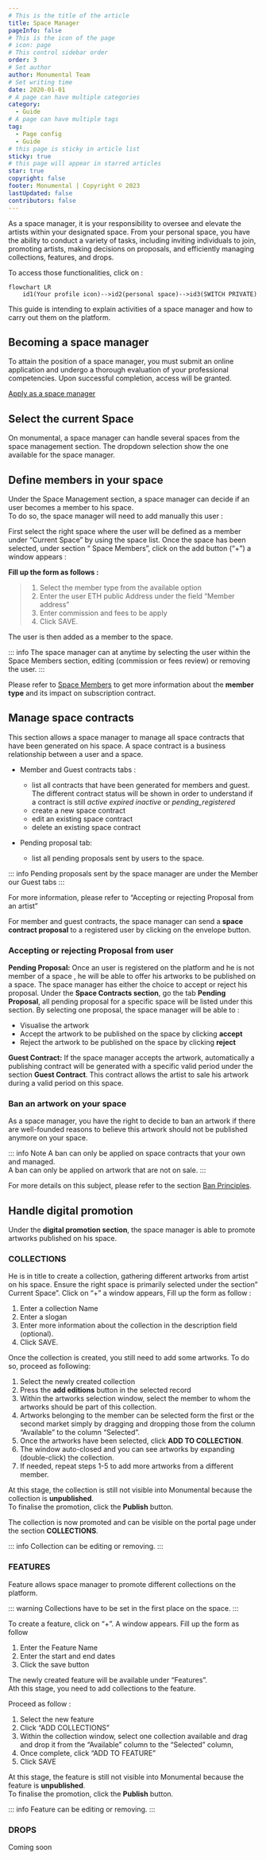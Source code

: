 ```yaml
---
# This is the title of the article
title: Space Manager
pageInfo: false
# This is the icon of the page
# icon: page
# This control sidebar order
order: 3
# Set author
author: Monumental Team     
# Set writing time
date: 2020-01-01
# A page can have multiple categories
category:
  - Guide
# A page can have multiple tags
tag:
  - Page config
  - Guide
# this page is sticky in article list
sticky: true
# this page will appear in starred articles
star: true
copyright: false
footer: Monumental | Copyright © 2023
lastUpdated: false
contributors: false
---
```

As a space manager, it is your responsibility to oversee and elevate the artists within your designated space. From your personal space, you have the ability to conduct a variety of tasks, including inviting individuals to join, promoting artists, making decisions on proposals, and efficiently managing collections, features, and drops.

To access those functionalities, click on :


```mermaid
flowchart LR
    id1(Your profile icon)-->id2(personal space)-->id3(SWITCH PRIVATE)
```

This guide is intending to explain activities of a space manager and how to carry out them on the platform.

## Becoming a space manager

To attain the position of a space manager, you must submit an online application and undergo a thorough evaluation of your professional competencies. Upon successful completion, access will be granted.

[Apply as a space manager](https://monumental.app/apply/manager)

## Select the current Space

On monumental, a space manager can handle several spaces from the space management section.
The dropdown selection show the one available for the space manager.

## Define members in your space

Under the Space Management section, a space manager can decide if an user becomes a member to his space. <br>
To do so, the space manager will need to add manually this user :

First select the right space where the user will be defined as a member under “Current Space” by using the space list.
Once the space has been selected, under section “ Space Members”, click on the add button (“+”) a window appears :

**Fill up the form as follows :**

> 1. Select the member type from the available option
> 2. Enter the user ETH public Address under the field “Member address”
> 3. Enter commission and fees to be apply
> 4. Click SAVE. 

The user is then added as a member to the space.

::: info
The space manager can at anytime by selecting the user within the Space Members section, editing (commission or fees review) or removing the user.
::: 


Please refer to [Space Members](/started/space.md#space-members) to get more information about the **member type** and its impact on subscription contract.


## Manage space contracts

This section allows a space manager to manage all space contracts that have been generated on his space.
A space contract is a business relationship between a user and a space.

- Member and Guest contracts tabs : 
    - list all contracts that have been generated for members and guest. 
      The different contract status will be shown in order to understand if a contract is still _active_  _expired_ _inactive_ or _pending_registered_
    - create a new space contract
    - edit an existing space contract
    - delete an existing space contract

- Pending proposal tab: 
    - list all pending proposals sent by users to the space.

::: info
Pending proposals sent by the space manager are under the Member our Guest tabs
:::
    
For more information, please refer to “Accepting or rejecting Proposal from an artist”

For member and guest contracts, the space manager can send a **space contract proposal** to a registered user by clicking on the envelope button.

### Accepting or rejecting Proposal from user

**Pending Proposal:**
Once an user is registered on the platform and he is not member of a space , he will be able to offer his artworks to be published on a space. The space manager has either the choice to accept or reject his proposal.
Under the **Space Contracts section**, go the tab **Pending Proposal**, all pending proposal for a specific space will be listed under this section.
By selecting one proposal, the space manager will be able to :
-	Visualise the artwork
-	Accept the artwork to be published on the space by clicking **accept**
-	Reject the artwork to be published on the space by clicking **reject**

**Guest Contract:**
If the space manager accepts the artwork, automatically a publishing contract will be generated with a specific valid period under the section **Guest Contract**. 
This contract allows the artist to sale his artwork during a valid period on this space.

### Ban an artwork on your space

As a space manager, you have the right to decide to ban an artwork if there are well-founded reasons to believe this artwork should not be published anymore on your space. 

::: info Note
A ban can only be applied on space contracts that your own and managed.<br>
A ban can only be applied on artwork that are not on sale.
:::

For more details on this subject, please refer to the section [Ban Principles](/guides/ban.md).


## Handle digital promotion
Under the **digital promotion section**, the space manager is able to promote artworks published on his space. 

### COLLECTIONS
He is in title to create a collection, gathering different artworks from artist on his space.
Ensure the right space is primarily selected under the section” Current Space”.
Click on “+” a window appears, 
Fill up the form as follow :
1. Enter a collection Name
2. Enter a slogan
3. Enter more information about the collection in the description field (optional).
4. Click SAVE. 

Once the collection is created, you still need to add some artworks. To do so, proceed as following:
 
1. Select the newly created collection 
2. Press the **add editions** button in the selected record
3. Within the artworks selection window, select the member to whom the artworks should be part of this collection. 
4. Artworks belonging to the member can be selected form the first or the second market simply by dragging and dropping those from the column “Available” to the column “Selected”. 
5. Once the artworks have been selected, click **ADD TO COLLECTION**.
6. The window auto-closed and you can see artworks by expanding (double-click) the collection.
6. If needed, repeat steps 1-5 to add more artworks from a different member.

At this stage, the collection is still not visible into Monumental because the collection is **unpublished**.<br>
To finalise the promotion, click the **Publish** button.

The collection is now promoted and can be visible on the portal page under the section **COLLECTIONS**.

::: info
Collection can be editing or removing.
:::

### FEATURES
Feature allows space manager to promote different collections on the platform.
 
::: warning
Collections have to be set in the first place on the space.
:::

To create a feature, click on “+”. A window appears.
Fill up the form as follow
1. Enter the Feature Name
2. Enter the start and end dates
3. Click the save button

The newly created feature will be available under “Features”.<br>
Ath this stage, you need to add collections to the feature.

Proceed as follow :
1. Select the new feature 
2. Click “ADD COLLECTIONS”
3. Within the collection window, select one collection available and drag and drop it from the “Available” column to the “Selected” column,
4. Once complete, click “ADD TO FEATURE”
5. Click SAVE

At this stage, the feature is still not visible into Monumental because the feature is **unpublished**.<br>
To finalise the promotion, click the **Publish** button.

::: info
Feature can be editing or removing.
:::

### DROPS

Coming soon


